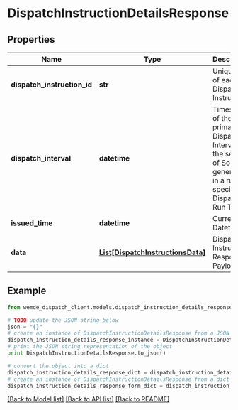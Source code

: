 # DispatchInstructionDetailsResponse


## Properties

Name | Type | Description | Notes
------------ | ------------- | ------------- | -------------
**dispatch_instruction_id** | **str** | Unique ID of each Dispatch Instruction | [optional] 
**dispatch_interval** | **datetime** | Timestamp of the primary Dispatch Interval in the series of Solutions generated in a run of a specific Dispatch Run Type. | [optional] 
**issued_time** | **datetime** | Current Datetime | [optional] 
**data** | [**List[DispatchInstructionsData]**](DispatchInstructionsData.md) | Dispatch Instruction Response Payload | [optional] 

## Example

```python
from wemde_dispatch_client.models.dispatch_instruction_details_response import DispatchInstructionDetailsResponse

# TODO update the JSON string below
json = "{}"
# create an instance of DispatchInstructionDetailsResponse from a JSON string
dispatch_instruction_details_response_instance = DispatchInstructionDetailsResponse.from_json(json)
# print the JSON string representation of the object
print DispatchInstructionDetailsResponse.to_json()

# convert the object into a dict
dispatch_instruction_details_response_dict = dispatch_instruction_details_response_instance.to_dict()
# create an instance of DispatchInstructionDetailsResponse from a dict
dispatch_instruction_details_response_form_dict = dispatch_instruction_details_response.from_dict(dispatch_instruction_details_response_dict)
```
[[Back to Model list]](../README.md#documentation-for-models) [[Back to API list]](../README.md#documentation-for-api-endpoints) [[Back to README]](../README.md)


